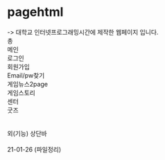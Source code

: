 # pagehtml
-> 대학교 인터넷프로그래밍시간에 제작한 웹페이지 입니다.<br>
 총 <br>
 메인 <br>
 로그인 <br>
 회원가입 <br>
 Email/pw찾기<br>
 게임뉴스2page <br>
 게임스토리<br>
 센터 <br>
 굿즈 <br>
 <br><br>
 외(기능) 상단바
 <br><br>
21-01-26 (파일정리)
